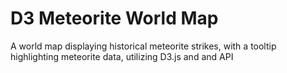 # D3 Meteorite World Map
A world map displaying historical meteorite strikes, with a tooltip highlighting meteorite data, utilizing D3.js and and API

